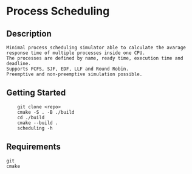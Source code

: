 # Process Scheduling

## Description
    Minimal process scheduling simulator able to calculate the avarage response time of multiple processes inside one CPU. 
    The processes are defined by name, ready time, execution time and deadline.
    Supports FCFS, SJF, EDF, LLF and Round Robin.
    Preemptive and non-preemptive simulation possible.

## Getting Started
```
    git clone <repo>
    cmake -S . -B ./build
    cd ./build
    cmake --build .
    scheduling -h
```

## Requirements
    git
    cmake